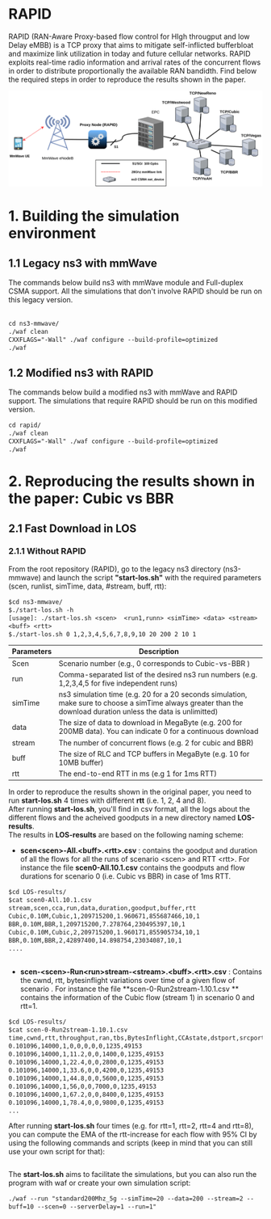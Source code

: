 # RAPID
RAPID (RAN-Aware Proxy-based flow control for HIgh througput and low Delay eMBB) is a TCP proxy that aims to mitigate self-inflicted bufferbloat and maximize link utilization in today and future cellular networks. RAPID exploits real-time radio information and arrival rates of the concurrent flows in order to distribute proportionally the available RAN bandidth. Find below the required steps in order to reproduce the results shown in the paper.

<img src="ns3-testbed-git.png" alt="My cool logo"/>

# 1. Building the simulation environment

## 1.1 Legacy ns3 with mmWave

The commands below build ns3 with mmWave module and Full-duplex CSMA support. All the simulations that don't involve RAPID should be run on this legacy version. 

```

cd ns3-mmwave/
./waf clean
CXXFLAGS="-Wall" ./waf configure --build-profile=optimized
./waf

```

## 1.2 Modified ns3 with RAPID

The commands below build a modified ns3 with mmWave and RAPID support. The simulations that require RAPID should be run on this modified version.

```
cd rapid/
./waf clean
CXXFLAGS="-Wall" ./waf configure --build-profile=optimized
./waf

```
# 2. Reproducing the results shown in the paper: Cubic vs BBR
## 2.1 Fast Download in LOS
### 2.1.1 Without RAPID
From the root repository (RAPID), go to the legacy ns3 directory (ns3-mmwave) and launch the script **"start-los.sh"** with the required parameters (scen, runlist, simTime, data, #stream, buff, rtt):

```
$cd ns3-mmwave/
$./start-los.sh -h
[usage]: ./start-los.sh <scen>  <run1,runn> <simTime> <data> <stream> <buff> <rtt>
$./start-los.sh 0 1,2,3,4,5,6,7,8,9,10 20 200 2 10 1

```
Parameters    | Description
------------- | -------------
Scen          | Scenario number (e.g., 0 corresponds to Cubic-vs-BBR )
run           | Comma-separated list of the desired ns3 run numbers (e.g. 1,2,3,4,5 for five independent runs)
simTime       | ns3 simulation time (e.g. 20 for a 20 seconds simulation, make sure to choose a simTime always greater than the download duration unless the data is unlimitted)
data          | The size of data to download in MegaByte (e.g. 200 for 200MB data). You can indicate 0 for a continuous download
stream        | The number of concurrent flows (e.g. 2 for cubic and BBR)
buff          | The size of RLC and TCP buffers in MegaByte (e.g. 10 for 10MB buffer)
rtt           | The end-to-end RTT in ms (e.g 1 for 1ms RTT)

In order to reproduce the results shown in the original paper, you need to run **start-los.sh** 4 times with different **rtt** (i.e. 1, 2, 4 and 8).<br/>
After running **start-los.sh**, you'll find in csv format, all the logs about the different flows and the acheived goodputs in a new directory named **LOS-results**.<br/>
The results in **LOS-results** are based on the following naming scheme:
* **scen\<scen>-All.\<buff>.\<rtt>.csv** : contains the goodput and duration of all the flows for all the runs of scenario \<scen> and RTT \<rtt>. For instance the file **scen0-All.10.1.csv** contains the goodputs and flow durations for scenario 0 (i.e. Cubic vs BBR) in case of 1ms RTT.
```
$cd LOS-results/
$cat scen0-All.10.1.csv
stream,scen,cca,run,data,duration,goodput,buffer,rtt
Cubic,0.10M,Cubic,1,209715200,1.960671,855687466,10,1
BBR,0.10M,BBR,1,209715200,7.278764,230495397,10,1
Cubic,0.10M,Cubic,2,209715200,1.960171,855905734,10,1
BBR,0.10M,BBR,2,42897400,14.898754,23034087,10,1
....  
  
```

* **scen-\<scen>-Run\<run>stream-\<stream>.\<buff>.\<rtt>.csv** : Contains the cwnd, rtt, bytesinflight variations over time of a given flow <stream> of scenario <scen>. For instance the file **scen-0-Run2stream-1.10.1.csv ** contains the information of the Cubic flow (stream 1) in scenario 0 and rtt=1.

```
$cd LOS-results/
$cat scen-0-Run2stream-1.10.1.csv
time,cwnd,rtt,throughput,ran,tbs,BytesInflight,CCAstate,dstport,srcport
0.101096,14000,1,0,0,0,0,0,1235,49153
0.101096,14000,1,11.2,0,0,1400,0,1235,49153
0.101096,14000,1,22.4,0,0,2800,0,1235,49153
0.101096,14000,1,33.6,0,0,4200,0,1235,49153
0.101096,14000,1,44.8,0,0,5600,0,1235,49153
0.101096,14000,1,56,0,0,7000,0,1235,49153
0.101096,14000,1,67.2,0,0,8400,0,1235,49153
0.101096,14000,1,78.4,0,0,9800,0,1235,49153
...
```
After running **start-los.sh** four times (e.g. for rtt=1, rtt=2, rtt=4 and rtt=8), you can compute the EMA of the rtt-increase for each flow with 95% CI by using the following commands and scripts (keep in mind that you can still use your own script for that): 

```
```

The **start-los.sh** aims to facilitate the simulations, but you can also run the program with waf or create your own simulation script:
```
./waf --run "standard200Mhz_5g --simTime=20 --data=200 --stream=2 --buff=10 --scen=0 --serverDelay=1 --run=1"

```

